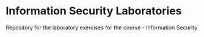 # Information Security Laboratories

Repository for the laboratory exercises for the course - Information Security
